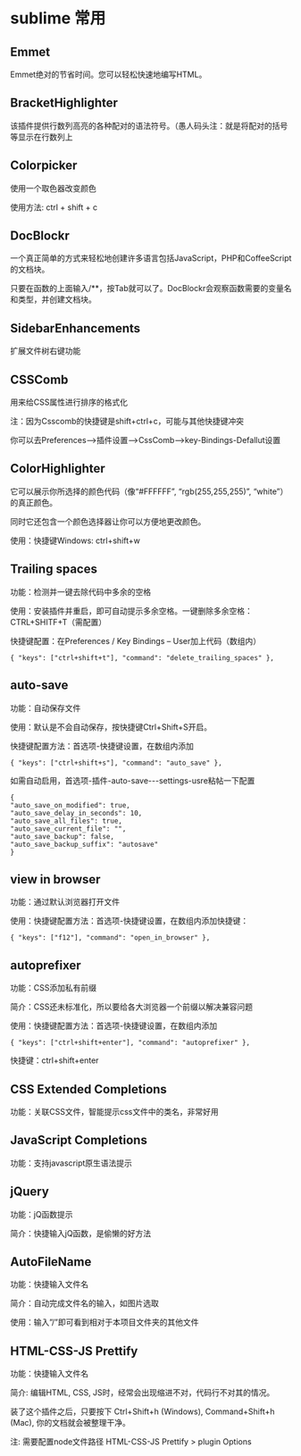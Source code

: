 # sublime 常用

## Emmet
Emmet绝对的节省时间。您可以轻松快速地编写HTML。
## BracketHighlighter
该插件提供行数列高亮的各种配对的语法符号。（愚人码头注：就是将配对的括号等显示在行数列上
## Colorpicker
使用一个取色器改变颜色

使用方法: ctrl + shift + c
## DocBlockr
一个真正简单的方式来轻松地创建许多语言包括JavaScript，PHP和CoffeeScript的文档块。

只要在函数的上面输入\/\*\*，按Tab就可以了。DocBlockr会观察函数需要的变量名和类型，并创建文档块。

## SidebarEnhancements
扩展文件树右键功能
## CSSComb
用来给CSS属性进行排序的格式化

注：因为Csscomb的快捷键是shift+ctrl+c，可能与其他快捷键冲突

你可以去Preferences-->插件设置-->CssComb-->key-Bindings-Defallut设置
## ColorHighlighter
它可以展示你所选择的颜色代码（像“#FFFFFF”, “rgb(255,255,255)”, “white”）的真正颜色。

同时它还包含一个颜色选择器让你可以方便地更改颜色。

使用：快捷键Windows: ctrl+shift+w
## Trailing spaces
功能：检测并一键去除代码中多余的空格

使用：安装插件并重启，即可自动提示多余空格。一键删除多余空格：CTRL+SHITF+T（需配置）

快捷键配置：在Preferences / Key Bindings – User加上代码（数组内）

	{ "keys": ["ctrl+shift+t"], "command": "delete_trailing_spaces" },
## auto-save
功能：自动保存文件

使用：默认是不会自动保存，按快捷键Ctrl+Shift+S开启。

快捷键配置方法：首选项-快捷键设置，在数组内添加
	
	{ "keys": ["ctrl+shift+s"], "command": "auto_save" },

如需自动启用，首选项-插件-auto-save---settings-usre粘帖一下配置
	
	{
	"auto_save_on_modified": true,
	"auto_save_delay_in_seconds": 10,
	"auto_save_all_files": true,
	"auto_save_current_file": "",
	"auto_save_backup": false,
	"auto_save_backup_suffix": "autosave"
	}
## view in browser
功能：通过默认浏览器打开文件

使用：快捷键配置方法：首选项-快捷键设置，在数组内添加快捷键：

	{ "keys": ["f12"], "command": "open_in_browser" },
## autoprefixer
功能：CSS添加私有前缀

简介：CSS还未标准化，所以要给各大浏览器一个前缀以解决兼容问题

使用：快捷键配置方法：首选项-快捷键设置，在数组内添加
	
	{ "keys": ["ctrl+shift+enter"], "command": "autoprefixer" },
快捷键：ctrl+shift+enter
## CSS Extended Completions
功能：关联CSS文件，智能提示css文件中的类名，非常好用
## JavaScript Completions
功能：支持javascript原生语法提示
## jQuery
功能：jQ函数提示

简介：快捷输入jQ函数，是偷懒的好方法
## AutoFileName
功能：快捷输入文件名

简介：自动完成文件名的输入，如图片选取

使用：输入”/”即可看到相对于本项目文件夹的其他文件
## HTML-CSS-JS Prettify
功能：快捷输入文件名

简介: 编辑HTML, CSS, JS时，经常会出现缩进不对，代码行不对其的情况。

装了这个插件之后，只要按下 Ctrl+Shift+h (Windows), Command+Shift+h (Mac), 你的文档就会被整理干净。

注: 需要配置node文件路径 HTML-CSS-JS Prettify > plugin Options

